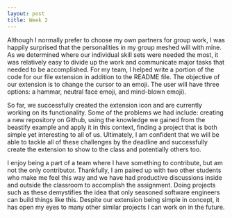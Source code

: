 ```yaml
---
layout: post
title: Week 2
---
```



Although I normally prefer to choose my own partners for group work, I was happily surprised that the personalities in my group meshed will with mine. As we determined where our individual skill sets were needed the most, it was relatively easy to divide up the work and communicate major tasks that needed to be accomplished. For my team, I helped write a portion of the code for our file extension in addition to the README file. The objective of our extension is to change the cursor to an emoji. The user will have three options: a hammar, neutral face emoji, and mind-blown emoji). 

So far, we successfully created the extension icon and are currently working on its functionality. Some of the problems we had include: creating a new repository on Github, using the knowledge we gained from the beastify example and apply it in this context, finding a project that is both simple yet interesting to all of us. Ultimately, I am confident that we will be able to tackle all of these challenges by the deadline and successfully create the extension to show to the class and potentially others too. 

I enjoy being a part of a team where I have something to contribute, but am not the only contributor. Thankfully, I am paired up with two other students who make me feel this way and we have had productive discussions inside and outside the classroom to accomplish the assignment. Doing projects such as these demystifies the idea that only seasoned software engineers can build things like this. Despite our extension being simple in concept, it has open my eyes to many other similar projects I can work on in the future. 
